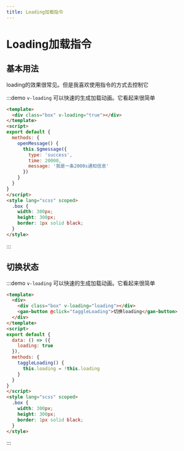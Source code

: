 ```yaml
---
title: Loading加载指令
---
```

# Loading加载指令

## 基本用法
loading的效果很常见。但是我喜欢使用指令的方式去控制它

:::demo `v-loading` 可以快速的生成加载动画。它看起来很简单
```html {2}
<template>
  <div class="box" v-loading="true"></div>
</template>
<script>
export default {
  methods: {
    openMessage() {
      this.$gmessage({
        type: 'success',
        time: 20000,
        message: '我是一条2000s通知信息'
      })
    }
  }
}
</script>
<style lang="scss" scoped>
  .box {
    width: 300px;
    height: 300px;
    border: 1px solid black;
  }
</style>
```
:::

## 切换状态

:::demo `v-loading` 可以快速的生成加载动画。它看起来很简单
```html {2}
<template>
  <div>
    <div class="box" v-loading="loading"></div>
    <gan-button @click="taggleLoading">切换loading</gan-button>
  </div>
</template>
<script>
export default {
  data: () => ({
    loading: true
  }),
  methods: {
    taggleLoading() {
      this.loading = !this.loading
    }
  }
}
</script>
<style lang="scss" scoped>
  .box {
    width: 300px;
    height: 300px;
    border: 1px solid black;
  }
</style>
```
:::
